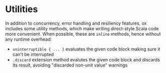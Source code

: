# Utilities

In addition to concurrency, error handling and resiliency features, ox includes some utility methods, which make writing
direct-style Scala code more convenient. When possible, these are `inline` methods, hence without any runtime overhead:

* `uninterruptible { ... }` evaluates the given code block making sure it can't be interrupted
* `.discard` extension method evalutes the given code block and discards its result, avoiding "discarded non-unit value"
  warnings
